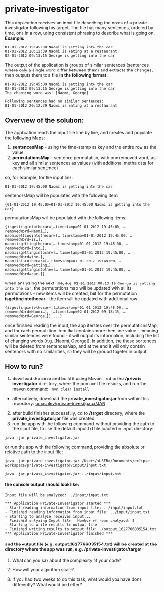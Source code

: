 # private-investigator

This application receives an input file describing the notes of a private investigator following his target.
The file has many sentences, ordered by time, one in a row, using consistent phrasing to describe what is going on.
<br>**Example:**
```
01-01-2012 19:45:00 Naomi is getting into the car
01-01-2012 20:12:39 Naomi is eating at a restaurant
02-01-2012 09:13:15 George is getting into the car
```
The output of the application is groups of similar sentences (sentences where only a single word differ between them) and extracts the changes, then outputs them to a file **in the following format:** 
```
01-01-2012 19:45:00 Naomi is getting into the car
02-01-2012 09:13:15 George is getting into the car
The changing word was: [Naomi, George]

Following sentences had no similar sentences:
01-01-2012 20:12:39 Naomi is eating at a restaurant
```

## Overview of the solution: 

The application reads the input file line by line, and creates and populate the following Maps: 
1. **sentencesMap** - using the time-stamp as key and the entire row as the value
2. **permutationsMap** - sentence permutation, with one removed word, as key and all similar sentences as values (with additional metha data for each similar sentence)

so, for example, for the input line: 
```
01-01-2012 19:45:00 Naomi is getting into the car
```
sentencesMap will be populated with the following item: 
```
{01-01-2012 19:45:00=01-01-2012 19:45:00 Naomi is getting into the car}
```
permutationsMap will be populated with the following items:
```
{isgettingintothecar=[…timestamp=01-01-2012 19:45:00, … removedWord=Naomi…], 
naomigettingintothecar=[… timestamp=01-01-2012 19:45:00, …  removedWord=is…], 
naomiisgettingthecar=[… timestamp=01-01-2012 19:45:00, … removedWord=into…], 
naomiisgettingintocar=[… timestamp=01-01-2012 19:45:00, … removedWord=the…], 
naomiisintothecar=[… timestamp=01-01-2012 19:45:00, … removedWord=getting…], 
naomiisgettingintothe=[… timestamp=01-01-2012 19:45:00, … removedWord=car…]}
```

when analyzing the next line, e.g. ```02-01-2012 09:13:15 George is getting into the car```, the permutations map will be updated with all its permutations - new items will be created, but for the permutation  **isgettingintothecar** - the item will be updated with additional row:
```
{isgettingintothecar=[[…timestamp=01-01-2012 19:45:00, … removedWord=Naomi…], […timestamp=02-01-2012 09:13:15, … removedWord=George…]]....}
```

once finished reading the input, the app iterates over the permutationsMap, and for each permutation item that contains more then one value - meaning similar sentences were found - it will output its information, including the list of changing words (e.g. [Naomi, George]). In addition, the these sentences will be deleted from sentencesMap, and at the end it will only contain sentences with no similarities, so they will be groupd togeter in output.

## How to run?

1. download the code and build it using Maven - cd to the **/private-investigator** directory, where the pom.xml file resides, and run the maven command:
```  mvn clean install ```
- alternatively, download the **private_investigator.jar** from within this repository: [omachlev/private-investigator/JAR](https://github.com/omachlev/private-investigator/tree/master/JAR)
2. after build finishes successfuly, cd to **/target** directory, where the **private_investigator.jar** file was created
3. run the app with the following command, without providing the path to the input file, to use the default input.txt file loacted in input directory:
```
java -jar private_investigator.jar
```
or
run the app with the following command, providing the absolute or relative path to the input file:
```
java -jar private_investigator.jar /Users/<USER>/Documents/eclipse-workspace/private-investigator/input/input.txt
```
```
java -jar private_investigator.jar ../input/input.txt
```

#### the console output should look like:

```
Input file will be analyzed: ../input/input.txt

*** Application Private-Investigator started ***
- Start reading information from input file: ../input/input.txt
- Finished reading information from input file: ../input/input.txt
- Starting to analyze received input...
- Finishid anlyzing Input file - Number of rows analyzed: 8
- Starting to write results to output file
- Finished writing results to output file: ./output_1627766035154.txt
*** Application Private-Investigator finished ***
```

#### and the output file (e.g. output_1627766035154.txt) will be created at the directory where the app was run, e.g. /private-investigator/target


1. What can you say about the complexity of your code? 


2. How will your algorithm scale?


3. If you had two weeks to do this task, what would you have done differently? What would be better?


